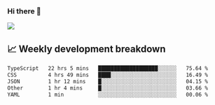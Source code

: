 ### Hi there 👋
<img align="center" src="https://github-readme-stats.vercel.app/api?username=Tumao727&show_icons=true&hide_title=true&theme=dracula" />


## 📈 Weekly development breakdown
<!--START_SECTION:waka-->

```txt
TypeScript   22 hrs 5 mins   ███████████████████░░░░░░   75.64 %
CSS          4 hrs 49 mins   ████░░░░░░░░░░░░░░░░░░░░░   16.49 %
JSON         1 hr 12 mins    █░░░░░░░░░░░░░░░░░░░░░░░░   04.15 %
Other        1 hr 4 mins     █░░░░░░░░░░░░░░░░░░░░░░░░   03.66 %
YAML         1 min           ░░░░░░░░░░░░░░░░░░░░░░░░░   00.06 %
```

<!--END_SECTION:waka-->